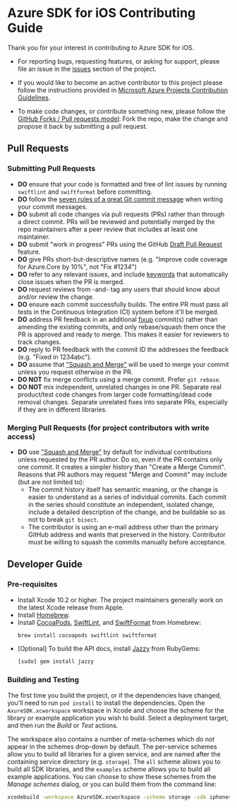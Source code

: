 # Azure SDK for iOS Contributing Guide

Thank you for your interest in contributing to Azure SDK for iOS.

- For reporting bugs, requesting features, or asking for support, please file an issue in the [issues](https://github.com/Azure/azure-sdk-for-ios/issues) section of the project.

- If you would like to become an active contributor to this project please follow the instructions provided in [Microsoft Azure Projects Contribution Guidelines](https://opensource.microsoft.com/collaborate).

- To make code changes, or contribute something new, please follow the [GitHub Forks / Pull requests model](https://help.github.com/articles/fork-a-repo/): Fork the repo, make the change and propose it back by submitting a pull request.

## Pull Requests

### Submitting Pull Requests

* **DO** ensure that your code is formatted and free of lint issues by running `swiftlint` and `swiftformat` before committing.
* **DO** follow the [seven rules of a great Git commit message](https://chris.beams.io/posts/git-commit/#seven-rules) when writing your commit messages.
* **DO** submit all code changes via pull requests (PRs) rather than through a direct commit. PRs will be reviewed and potentially merged by the repo maintainers after a peer review that includes at least one maintainer.
* **DO** submit "work in progress" PRs using the GitHub [Draft Pull Request](https://help.github.com/en/github/collaborating-with-issues-and-pull-requests/about-pull-requests#draft-pull-requests) feature.
* **DO** give PRs short-but-descriptive names (e.g. "Improve code coverage for Azure.Core by 10%", not "Fix #1234")
* **DO** refer to any relevant issues, and include [keywords](https://help.github.com/articles/closing-issues-via-commit-messages/) that automatically close issues when the PR is merged.
* **DO** request reviews from -and- tag any users that should know about and/or review the change.
* **DO** ensure each commit successfully builds. The entire PR must pass all tests in the Continuous Integration (CI) system before it'll be merged.
* **DO** address PR feedback in an additional [fixup](https://thoughtbot.com/blog/autosquashing-git-commits) commit(s) rather than amending the existing commits, and only rebase/squash them once the PR is approved and ready to merge. This makes it easier for reviewers to track changes.
* **DO** reply to PR feedback with the commit ID the addresses the feedback (e.g. "Fixed in 1234abc").
* **DO** assume that ["Squash and Merge"](https://github.com/blog/2141-squash-your-commits) will be used to merge your commit unless you request otherwise in the PR.
* **DO NOT** fix merge conflicts using a merge commit. Prefer `git rebase`.
* **DO NOT** mix independent, unrelated changes in one PR. Separate real product/test code changes from larger code formatting/dead code removal changes. Separate unrelated fixes into separate PRs, especially if they are in different libraries.

### Merging Pull Requests (for project contributors with write access)

* **DO** use ["Squash and Merge"](https://github.com/blog/2141-squash-your-commits) by default for individual contributions unless requested by the PR author. Do so, even if the PR contains only one commit. It creates a simpler history than "Create a Merge Commit". Reasons that PR authors may request "Merge and Commit" may include (but are not limited to):
  - The commit history itself has semantic meaning, or the change is easier to understand as a series of individual commits. Each commit in the series should constitute an independent, isolated change, include a detailed description of the change, and be buildable so as not to break `git bisect`.
  - The contributor is using an e-mail address other than the primary GitHub address and wants that preserved in the history. Contributor must be willing to squash the commits manually before acceptance.

## Developer Guide

### Pre-requisites

- Install Xcode 10.2 or higher. The project maintainers generally work on the latest Xcode release from Apple.
- Install [Homebrew](https://brew.sh/).
- Install [CocoaPods](https://cocoapods.org/), [SwiftLint](https://github.com/realm/SwiftLint), and [SwiftFormat](https://github.com/nicklockwood/SwiftFormat) from Homebrew:
  ```bash
  brew install cocoapods swiftlint swiftformat
  ```
- [Optional] To build the API docs, install [Jazzy](https://github.com/realm/jazzy) from RubyGems:
  ```bash
  [sudo] gem install jazzy
  ```

### Building and Testing

The first time you build the project, or if the dependencies have changed, you'll need to run `pod install` to install the dependencies. Open the `AxureSDK.xcworkspace` workspace in Xcode and choose the scheme for the library or example application you wish to build. Select a deployment target, and then run the *Build* or *Test* actions.

The workspace also contains a number of meta-schemes which do not appear in the schemes drop-down by default. The per-service schemes allow you to build all libraries for a given service, and are named after the containing service directory (e.g. `storage`). The `all` scheme allows you to build all SDK libraries, and the `examples` scheme allows you to build all example applications. You can choose to show these schemes from the *Manage schemes* dialog, or you can build them from the command line:
```bash
xcodebuild -workspace AzureSDK.xcworkspace -scheme storage -sdk iphonesimulator
```